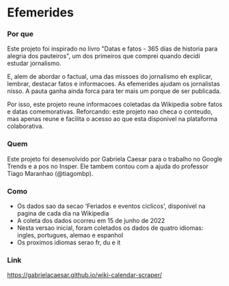 # Efemerides

### Por que
Este projeto foi inspirado no livro "Datas e fatos - 365 dias de historia para alegria dos pauteiros", um dos primeiros que comprei quando decidi estudar jornalismo. 

E, alem de abordar o factual, uma das missoes do jornalismo eh explicar, lembrar, destacar fatos e informacoes. As efemerides ajudam os jornalistas nisso. A pauta ganha ainda forca para ter mais um porque de ser publicada.

Por isso, este projeto reune informacoes coletadas da Wikipedia sobre fatos e datas comemorativas. Reforcando: este projeto nao checa o conteudo, mas apenas reune e facilita o acesso ao que esta disponivel na plataforma colaborativa.

### Quem
Este projeto foi desenvolvido por Gabriela Caesar para o trabalho no Google Trends e a pos no Insper. Ele tambem contou com a ajuda do professor Tiago Maranhao (@tiagombp).

### Como
- Os dados sao da secao 'Feriados e eventos ciclicos', disponivel na pagina de cada dia na Wikipedia
- A coleta dos dados ocorreu em 15 de junho de 2022
- Nesta versao inicial, foram coletados os dados de quatro idiomas: ingles, portugues, alemao e espanhol
- Os proximos idiomas serao fr, du e it

### Link
https://gabrielacaesar.github.io/wiki-calendar-scraper/
